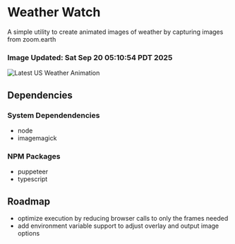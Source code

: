 # Weather Watch

A simple utility to create animated images of weather by capturing images from zoom.earth

### Image Updated: Sat Sep 20 05:10:54 PDT 2025

![Latest US Weather Animation](animations/2025-09-20.webp)

## Dependencies
### System Dependendencies
* node
* imagemagick
### NPM Packages
* puppeteer
* typescript

## Roadmap
* optimize execution by reducing browser calls to only the frames needed
* add environment variable support to adjust overlay and output image options
